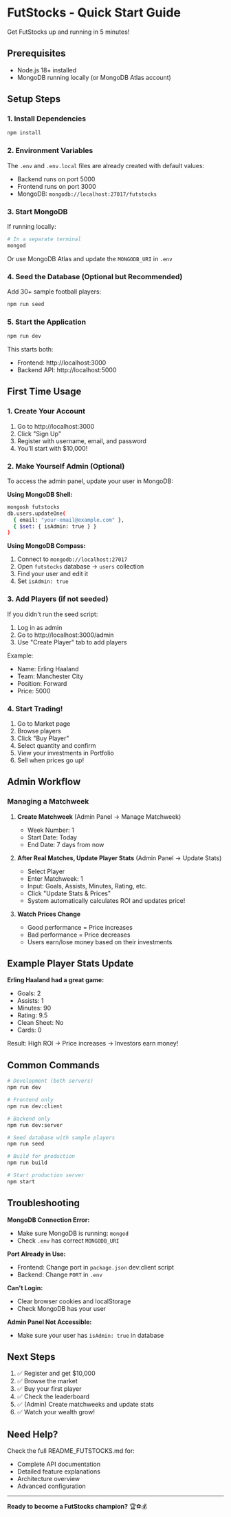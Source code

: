 # FutStocks - Quick Start Guide

Get FutStocks up and running in 5 minutes!

## Prerequisites
- Node.js 18+ installed
- MongoDB running locally (or MongoDB Atlas account)

## Setup Steps

### 1. Install Dependencies
```bash
npm install
```

### 2. Environment Variables
The `.env` and `.env.local` files are already created with default values:
- Backend runs on port 5000
- Frontend runs on port 3000
- MongoDB: `mongodb://localhost:27017/futstocks`

### 3. Start MongoDB
If running locally:
```bash
# In a separate terminal
mongod
```

Or use MongoDB Atlas and update the `MONGODB_URI` in `.env`

### 4. Seed the Database (Optional but Recommended)
Add 30+ sample football players:
```bash
npm run seed
```

### 5. Start the Application
```bash
npm run dev
```

This starts both:
- Frontend: http://localhost:3000
- Backend API: http://localhost:5000

## First Time Usage

### 1. Create Your Account
1. Go to http://localhost:3000
2. Click "Sign Up"
3. Register with username, email, and password
4. You'll start with $10,000!

### 2. Make Yourself Admin (Optional)
To access the admin panel, update your user in MongoDB:

**Using MongoDB Shell:**
```bash
mongosh futstocks
db.users.updateOne(
  { email: "your-email@example.com" },
  { $set: { isAdmin: true } }
)
```

**Using MongoDB Compass:**
1. Connect to `mongodb://localhost:27017`
2. Open `futstocks` database → `users` collection
3. Find your user and edit it
4. Set `isAdmin: true`

### 3. Add Players (if not seeded)
If you didn't run the seed script:
1. Log in as admin
2. Go to http://localhost:3000/admin
3. Use "Create Player" tab to add players

Example:
- Name: Erling Haaland
- Team: Manchester City
- Position: Forward
- Price: 5000

### 4. Start Trading!
1. Go to Market page
2. Browse players
3. Click "Buy Player"
4. Select quantity and confirm
5. View your investments in Portfolio
6. Sell when prices go up!

## Admin Workflow

### Managing a Matchweek

1. **Create Matchweek** (Admin Panel → Manage Matchweek)
   - Week Number: 1
   - Start Date: Today
   - End Date: 7 days from now

2. **After Real Matches, Update Player Stats** (Admin Panel → Update Stats)
   - Select Player
   - Enter Matchweek: 1
   - Input: Goals, Assists, Minutes, Rating, etc.
   - Click "Update Stats & Prices"
   - System automatically calculates ROI and updates price!

3. **Watch Prices Change**
   - Good performance = Price increases
   - Bad performance = Price decreases
   - Users earn/lose money based on their investments

## Example Player Stats Update

**Erling Haaland had a great game:**
- Goals: 2
- Assists: 1
- Minutes: 90
- Rating: 9.5
- Clean Sheet: No
- Cards: 0

Result: High ROI → Price increases → Investors earn money!

## Common Commands

```bash
# Development (both servers)
npm run dev

# Frontend only
npm run dev:client

# Backend only
npm run dev:server

# Seed database with sample players
npm run seed

# Build for production
npm run build

# Start production server
npm start
```

## Troubleshooting

**MongoDB Connection Error:**
- Make sure MongoDB is running: `mongod`
- Check `.env` has correct `MONGODB_URI`

**Port Already in Use:**
- Frontend: Change port in `package.json` dev:client script
- Backend: Change `PORT` in `.env`

**Can't Login:**
- Clear browser cookies and localStorage
- Check MongoDB has your user

**Admin Panel Not Accessible:**
- Make sure your user has `isAdmin: true` in database

## Next Steps

1. ✅ Register and get $10,000
2. ✅ Browse the market
3. ✅ Buy your first player
4. ✅ Check the leaderboard
5. ✅ (Admin) Create matchweeks and update stats
6. ✅ Watch your wealth grow!

## Need Help?

Check the full README_FUTSTOCKS.md for:
- Complete API documentation
- Detailed feature explanations
- Architecture overview
- Advanced configuration

---

**Ready to become a FutStocks champion?** 🏆⚽💰
